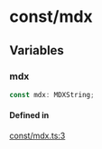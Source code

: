 # const/mdx

## Variables

### mdx

```ts
const mdx: MDXString;
```

#### Defined in

[const/mdx.ts:3](https://github.com/graphql-markdown/graphql-markdown/blob/main/packages/printer-legacy/src/const/mdx.ts#L3)
